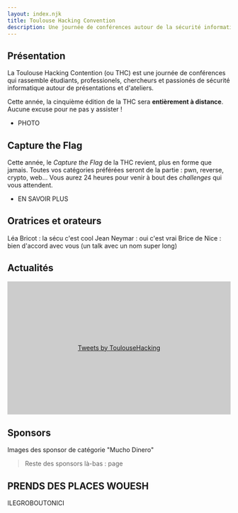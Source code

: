 ```yaml
---
layout: index.njk
title: Toulouse Hacking Convention
description: Une journée de conférences autour de la sécurité informatique, 100% en ligne cette année.
---
```


<h2 id="discover">Présentation</h2>

La Toulouse Hacking Contention (ou THC) est une journée de conférences qui rassemble étudiants, professionels, chercheurs et passionés de sécurité informatique autour de présentations et d'ateliers.

Cette année, la cinquième édition de la THC sera **entièrement à distance**. Aucune excuse pour ne pas y assister !

- PHOTO

<h2 id="ctf">Capture the Flag</h2>

Cette année, le _Capture the Flag_ de la THC revient, plus en forme que jamais. Toutes vos catégories préférées seront de la partie : pwn, reverse, crypto, web… Vous aurez 24 heures pour venir à bout des _challenges_ qui vous attendent.

- EN SAVOIR PLUS

## Oratrices et orateurs

Léa Bricot : la sécu c'est cool
Jean Neymar : oui c'est vrai
Brice de Nice : bien d'accord avec vous (un talk avec un nom super long)

<h2 id="news">Actualités</h2>

<a class="twitter-timeline" data-height="400" data-dnt="true" data-theme="light" href="https://twitter.com/ToulouseHacking?ref_src=twsrc%5Etfw" style="display: block; height: 300px; background: #ccc; line-height: 300px;  text-align: center;">Tweets by ToulouseHacking</a> <script async src="https://platform.twitter.com/widgets.js" charset="utf-8"></script>

<h2 id="sponsors">Sponsors</h2>

Images des sponsor de catégorie "Mucho Dinero"

> Reste des sponsors là-bas : page

## PRENDS DES PLACES WOUESH

ILEGROBOUTONICI
